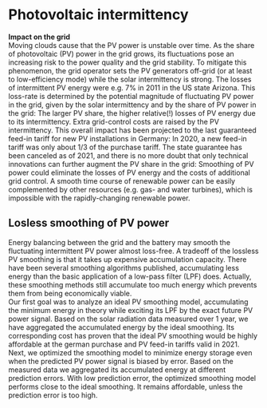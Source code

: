 # Photovoltaic intermittency
**Impact on the grid**  
Moving clouds cause that the PV power is unstable over time. As the share of photovoltaic (PV) power in the grid grows, its fluctuations pose an increasing risk to the power quality and the grid stability. To mitigate this phenomenon, the grid operator sets the PV generators off-grid (or at least to low-efficiency mode) while the solar intermittency is strong. The losses of intermittent PV energy were e.g. 7% in 2011 in the US state Arizona. This loss-rate is determined by the potential magnitude of fluctuating PV power in the grid, given by the solar intermittency and by the share of PV power in the grid: The larger PV share, the higher relative(!) losses of PV energy due to its intermittency. Extra grid-control costs are raised by the PV intermittency. This overall impact has been projected to the last guaranteed feed-in tariff for new PV installations in Germany: In 2020, a new feed-in tariff was only about 1/3 of the purchase tariff. The state guarantee has been canceled as of 2021, and there is no more doubt that only technical innovations can further augment the PV share in the grid: Smoothing of PV power could eliminate the losses of PV energy and the costs of additional grid control. A smooth time course of renewable power can be easily complemented by other resources (e.g. gas- and water turbines), which is impossible with the rapidly-changing renewable power.  

## Losless smoothing of PV power
Energy balancing between the grid and the battery may smooth the fluctuating intermittent PV power almost loss-free. A tradeoff of the lossless PV smoothing is that it takes up expensive accumulation capacity. There have been several smoothing algorithms published, accumulating less energy than the basic application of a low-pass filter (LPF) does. Actually, these smoothing methods still accumulate too much energy which prevents them from being economically viable.  
Our first goal was to analyze an ideal PV smoothing model, accumulating the minimum energy in theory while exciting its LPF by the exact future PV power signal. Based on the solar radiation data measured over 1 year, we have aggregated the accumulated energy by the ideal smoothing. Its corresponding cost has proven that the ideal PV smoothing would be highly affordable at the german purchase and PV feed-in tariffs valid in 2021.  
Next, we optimized the smoothing model to minimize energy storage even when the predicted PV power signal is biased by error. Based on the measured data we aggregated its accumulated energy at different prediction errors. With low prediction error, the optimized smoothing model performs close to the ideal smoothing. It remains affordable, unless the prediction error is too high.
